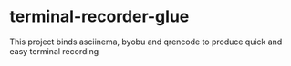 # terminal-recorder-glue
This project binds asciinema, byobu and qrencode to produce quick and easy terminal recording
